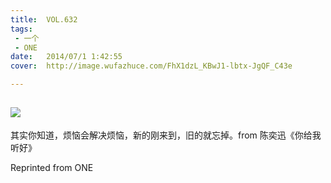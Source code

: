 ```yaml
---
title:	VOL.632
tags:
 - 一个
 - ONE
date:	2014/07/1 1:42:55
cover:	http://image.wufazhuce.com/FhX1dzL_KBwJ1-lbtx-JgQF_C43e

---
```

![](http://image.wufazhuce.com/FhX1dzL_KBwJ1-lbtx-JgQF_C43e)
---

其实你知道，烦恼会解决烦恼，新的刚来到，旧的就忘掉。from 陈奕迅《你给我听好》
 
Reprinted from ONE
